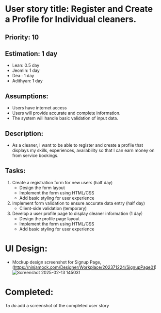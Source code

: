 # User story title: Register and Create a Profile for Individual cleaners.

## Priority: 10 
## Estimation: 1 day
- Lean: 0.5 day
- Jeomin: 1 day
- Dea : 1 day
- Adithyan: 1 day

## Assumptions:
- Users have internet access
- Users will provide accurate and complete information.
- The system will handle basic validation of input data.

## Description: 
- As a cleaner, I want to be able to register and create a profile that displays my skills, experiences, availability so that I can earn money on from service bookings.

## Tasks:
1. Create a registration form for new users (half day)
    - Design the form layout
    - Implement the form using HTML/CSS
    - Add basic styling for user experience
2. Implement form validation to ensure accurate data entry (half day)
    - Client-side validation (temporary)
3. Develop a user profile page to display cleaner information (1 day)
    - Design the profile page layout
    - Implement the form using HTML/CSS
    - Add basic styling for user experience

# UI Design:
* Mockup design screenshot for Signup Page,(https://ninjamock.com/Designer/Workplace/202371224/SignupPage01)
![Screenshot 2025-02-13 145031](https://github.com/user-attachments/assets/48aaa55b-70eb-4bf8-a81f-10c048a85354)

# Completed:
*To do* add a screenshot of the completed user story
